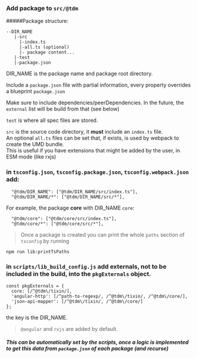 ### Add package to `src/@tdm`

#####Package structure:
```
--DIR_NAME
   |-src
     |-index.ts
     |-all.ts (optional)
     |- package content...
   |-test
   |-package.json
```

DIR_NAME is the package name and package root directory.

Include a `package.json` file with partial information, every property overrides a blueprint `package.json`

Make sure to include dependencies/peerDependencies.
In the future, the `external` list will be build from that (see below)

`test` is where all spec files are stored.
  
`src` is the source code directory, it **must** include an `index.ts` file.  
An optional `all.ts` files can be set that, if exists, is used by webpack to create the UMD bundle.  
This is useful if you have extensions that might be added by the user, in ESM mode (like rxjs)

### in `tsconfig.json`, `tsconfig.package.json`, `tsconfig.webpack.json` add:
```
  "@tdm/DIR_NAME": ["@tdm/DIR_NAME/src/index.ts"],
  "@tdm/DIR_NAME/*": ["@tdm/DIR_NAME/src/*"],
```

For example, the package **core** with DIR_NAME `core`:
```
  "@tdm/core": ["@tdm/core/src/index.ts"],
  "@tdm/core/*": ["@tdm/core/src/*"],
```

> Once a package is created you can print the whole `paths` section of `tsconfig` by running

```shell
npm run lib:printTsPaths
```

### in `scripts/lib_build_config.js` add externals, not to be included in the build, into the `pkgExternals` object.

```
const pkgExternals = {
  core: [/^@tdm\/tixin/],
  'angular-http': [/^path-to-regexp/, /^@tdm\/tixin/, /^@tdm\/core/],
  'json-api-mapper': [/^@tdm\/tixin/, /^@tdm\/core/]
};
```

the key is the DIR_NAME.

> `@angular` and `rxjs` are added by default.

##### This can be automatically set by the scripts, once a logic is implemented to get this data from `package.json` of each package (and recurse)
